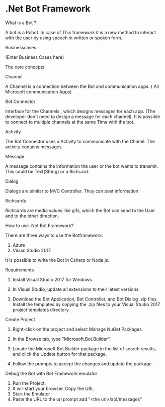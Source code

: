 

# .Net Bot Framework



What is a Bot ?

A bot is a Robot. In case of This framework it is a new method to interact with the user by using speech in written or spoken form.

Businesscases

(Enter Business Cases here)





The core concepts

Channel

A Channel is a connection between the Bot and communication apps. ( All Microsoft communication Apps)

Bot Connector

Interface for the Channels , which designs messages for each app. (The developer don&#39;t  need to design a message for each channel). It is possible to connect to multiple channels at the same Time with the bot.

Activity

The Bot Connector uses a Activity to communicate with the Chanel. The activity contains messages.

Message

A message  contains the information the user or the bot wants to transmit. This could be Text(String) or a Richcard.

Dialog

Dialogs are similar to MVC Controller. They can post information

Richcards

Richcards are media values like gifs, which the Bot can send to the User and to the other direction.

How to use .Net Bot Framework?

There are three ways to use the Botframework:

1. Azure
2. Visual Studio 2017

It is possible to write the Bot in Csharp or Node.js.

Requirements

1. Install Visual Studio 2017 for Windows.

2. In Visual Studio, update all extensions to their latest versions.

3. Download the Bot Application, Bot Controller, and Bot Dialog .zip files. Install the templates by copying the .zip files to your Visual Studio 2017 project templates directory.

Create Project

1. Right-click on the project and select Manage NuGet Packages.

2. In the Browse tab, type &quot;Microsoft.Bot.Builder&quot;.

3. Locate the Microsoft.Bot.Builder package in the list of search results, and click the Update button for that package.

4. Follow the prompts to accept the changes and update the package.

Debug the Bot with Bot Framework emulator

1. Run the Project.
2. It will start your browser. Copy the URL
3. Start the Emulator
4. Paste the URL to the url prompt add &quot;&lt;the url&gt;/api/messages&quot;

